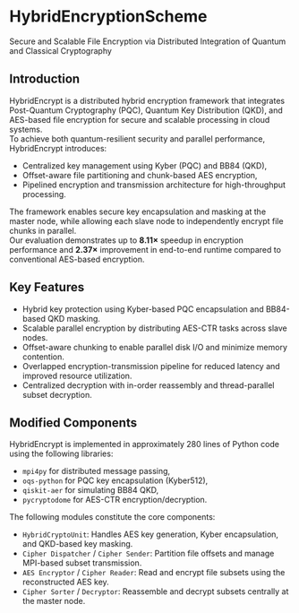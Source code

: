# HybridEncryptionScheme
Secure and Scalable File Encryption via Distributed Integration of Quantum and Classical Cryptography


## Introduction
HybridEncrypt is a distributed hybrid encryption framework that integrates Post-Quantum Cryptography (PQC), Quantum Key Distribution (QKD), and AES-based file encryption for secure and scalable processing in cloud systems.  
To achieve both quantum-resilient security and parallel performance, HybridEncrypt introduces:
- Centralized key management using Kyber (PQC) and BB84 (QKD),
- Offset-aware file partitioning and chunk-based AES encryption,
- Pipelined encryption and transmission architecture for high-throughput processing.

The framework enables secure key encapsulation and masking at the master node, while allowing each slave node to independently encrypt file chunks in parallel.  
Our evaluation demonstrates up to **8.11×** speedup in encryption performance and **2.37×** improvement in end-to-end runtime compared to conventional AES-based encryption.

## Key Features
- Hybrid key protection using Kyber-based PQC encapsulation and BB84-based QKD masking.
- Scalable parallel encryption by distributing AES-CTR tasks across slave nodes.
- Offset-aware chunking to enable parallel disk I/O and minimize memory contention.
- Overlapped encryption-transmission pipeline for reduced latency and improved resource utilization.
- Centralized decryption with in-order reassembly and thread-parallel subset decryption.

## Modified Components
HybridEncrypt is implemented in approximately 280 lines of Python code using the following libraries:
- `mpi4py` for distributed message passing,
- `oqs-python` for PQC key encapsulation (Kyber512),
- `qiskit-aer` for simulating BB84 QKD,
- `pycryptodome` for AES-CTR encryption/decryption.

The following modules constitute the core components:
- `HybridCryptoUnit`: Handles AES key generation, Kyber encapsulation, and QKD-based key masking.
- `Cipher Dispatcher` / `Cipher Sender`: Partition file offsets and manage MPI-based subset transmission.
- `AES Encryptor` / `Cipher Reader`: Read and encrypt file subsets using the reconstructed AES key.
- `Cipher Sorter` / `Decryptor`: Reassemble and decrypt subsets centrally at the master node.
